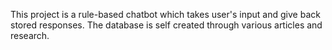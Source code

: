 This project is a rule-based chatbot which takes user's input and give back stored responses. The database is self created through various articles and research.
